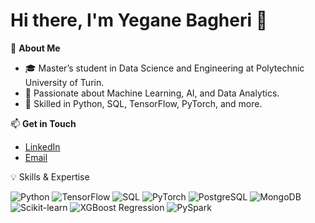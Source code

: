 # Hi there, I'm Yegane Bagheri 👋

🚀 **About Me**  
- 🎓 Master’s student in Data Science and Engineering at Polytechnic University of Turin.  
- 🌟 Passionate about Machine Learning, AI, and Data Analytics.  
- 🔧 Skilled in Python, SQL, TensorFlow, PyTorch, and more.

📫 **Get in Touch**  
- [LinkedIn](https://linkedin.com/in/yegane-bagheri/)  
- [Email](mailto:yegane.bagheri@studenti.polito.it)

💡 Skills & Expertise

![Python](https://img.shields.io/badge/Python-3776AB?style=for-the-badge&logo=python&logoColor=white)
![TensorFlow](https://img.shields.io/badge/TensorFlow-FF6F00?style=for-the-badge&logo=tensorflow&logoColor=white)
![SQL](https://img.shields.io/badge/SQL-4479A1?style=for-the-badge&logo=postgresql&logoColor=white)
![PyTorch](https://img.shields.io/badge/Technology-Color?style=for-the-badge&logo=LogoName&logoColor=white)
![PostgreSQL](https://img.shields.io/badge/Technology-Color?style=for-the-badge&logo=LogoName&logoColor=white)
![MongoDB](https://img.shields.io/badge/Technology-Color?style=for-the-badge&logo=LogoName&logoColor=white)
![Scikit-learn](https://img.shields.io/badge/Technology-Color?style=for-the-badge&logo=LogoName&logoColor=white)
![XGBoost Regression](https://img.shields.io/badge/Technology-Color?style=for-the-badge&logo=LogoName&logoColor=white)
![PySpark](https://img.shields.io/badge/PySpark-3776AB?style=for-the-badge&logo=PySpark&logoColor=white)

